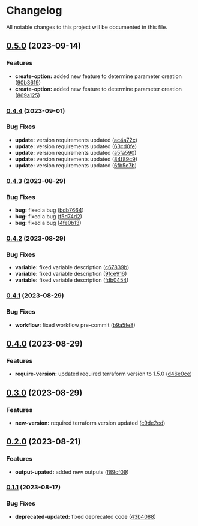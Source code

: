 # Changelog

All notable changes to this project will be documented in this file.

## [0.5.0](https://github.com/shamimice03/terraform-aws-ssm-parameter/compare/v0.4.4...v0.5.0) (2023-09-14)


### Features

* **create-option:** added new feature to determine parameter creation ([90b3619](https://github.com/shamimice03/terraform-aws-ssm-parameter/commit/90b36198db32763bd7d1f975ab38c4dcb003ad9f))
* **create-option:** added new feature to determine parameter creation ([869a125](https://github.com/shamimice03/terraform-aws-ssm-parameter/commit/869a1252ec4d35e7d389987efc729c9ac39314b5))

### [0.4.4](https://github.com/shamimice03/terraform-aws-ssm-parameter/compare/v0.4.3...v0.4.4) (2023-09-01)


### Bug Fixes

* **update:** version requirements updated ([ac4a72c](https://github.com/shamimice03/terraform-aws-ssm-parameter/commit/ac4a72c4f936adddfeccfcafa1f1437922bdb92c))
* **update:** version requirements updated ([63cd0fe](https://github.com/shamimice03/terraform-aws-ssm-parameter/commit/63cd0fe1c56e40807571505d6a08c5452310250b))
* **update:** version requirements updated ([a5fa590](https://github.com/shamimice03/terraform-aws-ssm-parameter/commit/a5fa590df2dc889ca8b0e6f0f206a21e59fe7171))
* **update:** version requirements updated ([84f89c9](https://github.com/shamimice03/terraform-aws-ssm-parameter/commit/84f89c98b1a825da1651ab66b3b88a35d9ae556e))
* **update:** version requirements updated ([6fb5e7b](https://github.com/shamimice03/terraform-aws-ssm-parameter/commit/6fb5e7bda3cfa0851b7bfdc6c8e07c41c9493629))

### [0.4.3](https://github.com/shamimice03/terraform-aws-ssm-parameter/compare/v0.4.2...v0.4.3) (2023-08-29)


### Bug Fixes

* **bug:** fixed a bug ([bdb7664](https://github.com/shamimice03/terraform-aws-ssm-parameter/commit/bdb7664866fd84d6c98cdd7e296ef7f9a477f8bd))
* **bug:** fixed a bug ([f5d74d2](https://github.com/shamimice03/terraform-aws-ssm-parameter/commit/f5d74d2a38cfad2c9df1049df5eb24187f992439))
* **bug:** fixed a bug ([4fe0b13](https://github.com/shamimice03/terraform-aws-ssm-parameter/commit/4fe0b1395eec6eba065d797f4b987fe693044699))

### [0.4.2](https://github.com/shamimice03/terraform-aws-ssm-parameter/compare/v0.4.1...v0.4.2) (2023-08-29)


### Bug Fixes

* **variable:** fixed variable description ([c67839b](https://github.com/shamimice03/terraform-aws-ssm-parameter/commit/c67839b9bfac16a8f0ee6abdbcaab362defda267))
* **variable:** fixed variable description ([9fce916](https://github.com/shamimice03/terraform-aws-ssm-parameter/commit/9fce9168d40505c602cddaa83256b83a65721dcb))
* **variable:** fixed variable description ([fdb0454](https://github.com/shamimice03/terraform-aws-ssm-parameter/commit/fdb04549f6549c41c28fef45ce94a8e6062e7dce))

### [0.4.1](https://github.com/shamimice03/terraform-aws-ssm-parameter/compare/v0.4.0...v0.4.1) (2023-08-29)


### Bug Fixes

* **workflow:** fixed workflow pre-commit ([b9a5fe8](https://github.com/shamimice03/terraform-aws-ssm-parameter/commit/b9a5fe80fa1ec2d59c97d96f6aa95dc698dff969))

## [0.4.0](https://github.com/shamimice03/terraform-aws-ssm-parameter/compare/v0.3.0...v0.4.0) (2023-08-29)


### Features

* **require-version:** updated required terraform version to 1.5.0 ([d46e0ce](https://github.com/shamimice03/terraform-aws-ssm-parameter/commit/d46e0cef5103f85de604d5ae31aee3139817aa7a))

## [0.3.0](https://github.com/shamimice03/terraform-aws-ssm-parameter/compare/v0.2.0...v0.3.0) (2023-08-29)


### Features

* **new-version:** required terraform version updated ([c9de2ed](https://github.com/shamimice03/terraform-aws-ssm-parameter/commit/c9de2ed578d8eb86c3c90fd9f45012273477998f))

## [0.2.0](https://github.com/shamimice03/terraform-aws-ssm-parameter/compare/v0.1.1...v0.2.0) (2023-08-21)


### Features

* **output-upated:** added new outputs ([f89cf09](https://github.com/shamimice03/terraform-aws-ssm-parameter/commit/f89cf09c4e15036bbab09bc4104d9b7b05ad4beb))

### [0.1.1](https://github.com/shamimice03/terraform-aws-ssm-parameter/compare/v0.1.0...v0.1.1) (2023-08-17)


### Bug Fixes

* **deprecated-updated:** fixed deprecated code ([43b4088](https://github.com/shamimice03/terraform-aws-ssm-parameter/commit/43b40884854bfe253eea85525993ce818944aa9e))

